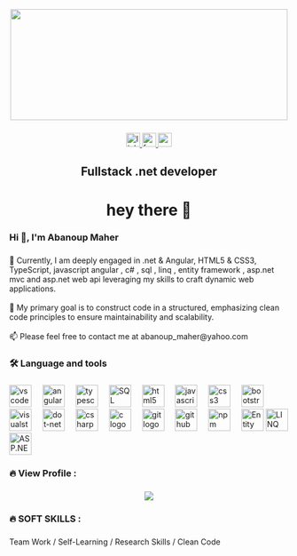 <div align="center">
  <img height="200" width="500" src="https://t3.ftcdn.net/jpg/06/03/27/02/360_F_603270285_nP1pFSmq0TwMCHJfdJe8zTGL4VkduZFM.jpg"  />
</div>

###

<div align="center">
  <a href="https://www.linkedin.com/in/abanoup-maher/" target="_blank">
    <img src="https://img.shields.io/static/v1?message=LinkedIn&logo=linkedin&label=&color=0077B5&logoColor=white&labelColor=&style=for-the-badge" height="25" alt="linkedin logo"  />
  </a>
   <a href="https://web.facebook.com/popa.pepo.1422">  <img src="https://img.shields.io/static/v1?message=facebook&logo=facebook&label=&color=1DA1F2&logoColor=white&labelColor=&style=for-the-badge" height="25" alt="facebook logo"  />
   </a>
  <a href="abanoupmaher14@gmail.com" target="_blank">
    <img src="https://img.shields.io/static/v1?message=Gmail&logo=gmail&label=&color=D14836&logoColor=white&labelColor=&style=for-the-badge" height="25" alt="gmail logo"  />
  </a>
</div>

###

<h2 align="center">Fullstack .net developer</h2>

###

<h1 align="center">hey there 👋</h1>

###

<h3 align="left">Hi 👋, I'm Abanoup Maher</h3>

###

<p align="left">🔭 Currently, I am deeply engaged in .net & Angular, HTML5 & CSS3, TypeScript, javascript angular , c# , sql , linq , entity framework , asp.net mvc and asp.net web api leveraging my skills to craft dynamic web applications.<br><br>📝 My primary goal is to construct code in a structured, emphasizing clean code principles to ensure maintainability and scalability.<br><br>📫 Please feel free to contact me at abanoup_maher@yahoo.com</p>

###

<h3 align="left">🛠 Language and tools</h3>

###

<div align="left">
  <img src="https://cdn.jsdelivr.net/gh/devicons/devicon/icons/vscode/vscode-original.svg" height="40" alt="vscode logo"  />
  <img width="12" />
  <img src="https://cdn.jsdelivr.net/gh/devicons/devicon/icons/angularjs/angularjs-original.svg" height="40" alt="angularjs logo"  />
  <img width="12" />
  <img src="https://cdn.jsdelivr.net/gh/devicons/devicon/icons/typescript/typescript-original.svg" height="40" alt="typescript logo"  />
  <img width="12" />
  <img src="https://cdn.jsdelivr.net/gh/devicons/devicon/icons/mysql/mysql-original.svg" height="40" alt="SQL logo" />
<img width="12" />

  <img src="https://cdn.jsdelivr.net/gh/devicons/devicon/icons/html5/html5-original.svg" height="40" alt="html5 logo"  />
  <img width="12" />
  <img src="https://cdn.jsdelivr.net/gh/devicons/devicon/icons/javascript/javascript-original.svg" height="40" alt="javascript logo"  />
  <img width="12" />
  <img src="https://cdn.jsdelivr.net/gh/devicons/devicon/icons/css3/css3-original.svg" height="40" alt="css3 logo"  />
  <img width="12" />
  <img src="https://cdn.jsdelivr.net/gh/devicons/devicon/icons/bootstrap/bootstrap-original.svg" height="40" alt="bootstrap logo"  />
  <img width="12" />
  <img src="https://cdn.jsdelivr.net/gh/devicons/devicon/icons/visualstudio/visualstudio-plain.svg" height="40" alt="visualstudio logo"  />
  <img width="12" />
  <img src="https://cdn.jsdelivr.net/gh/devicons/devicon/icons/dot-net/dot-net-plain-wordmark.svg" height="40" alt="dot-net logo"  />
  <img width="12" />
  <img src="https://cdn.jsdelivr.net/gh/devicons/devicon/icons/csharp/csharp-original.svg" height="40" alt="csharp logo"  />
  <img width="12" />
  <img src="https://cdn.jsdelivr.net/gh/devicons/devicon/icons/c/c-original.svg" height="40" alt="c logo"  />
  <img width="12" />
  <img src="https://cdn.jsdelivr.net/gh/devicons/devicon/icons/git/git-original.svg" height="40" alt="git logo"  />
  <img width="12" />
  <img src="https://cdn.jsdelivr.net/gh/devicons/devicon/icons/github/github-original.svg" height="40" alt="github logo"  />
  <img width="12" />
  <img src="https://cdn.jsdelivr.net/gh/devicons/devicon/icons/npm/npm-original-wordmark.svg" height="40" alt="npm logo"  />
  <img width="12" />
  <img src="https://cdn.jsdelivr.net/gh/devicons/devicon/icons/dot-net/dot-net-original.svg" height="40" alt="Entity Framework Logo" />
 <img src="https://cdn.jsdelivr.net/gh/devicons/devicon/icons/csharp/csharp-original.svg" height="40" alt="LINQ Logo" />
  <img src="https://cdn.jsdelivr.net/gh/devicons/devicon/icons/dot-net/dot-net-original.svg" height="40" alt="ASP.NET MVC Logo" />

</div>

###

###

<h3 align="left">🔥   View Profile :</h3>

###

<div align="center">
  <img src="https://profile-counter.glitch.me/makaruos-mekhail/count.svg?"  />
</div>

###

<h3 align="left">🔥   SOFT SKILLS  :</h3>

###

<p align="left">Team Work / Self-Learning / Research Skills / Clean Code</p>

###
